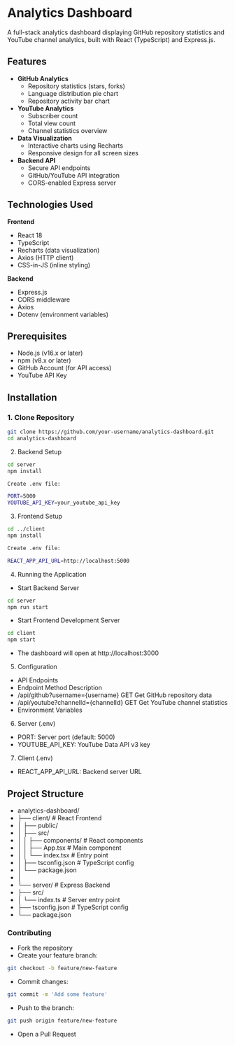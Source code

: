 # Analytics Dashboard

A full-stack analytics dashboard displaying GitHub repository statistics and YouTube channel analytics, built with React (TypeScript) and Express.js.

## Features

- **GitHub Analytics**
  - Repository statistics (stars, forks)
  - Language distribution pie chart
  - Repository activity bar chart
- **YouTube Analytics**
  - Subscriber count
  - Total view count
  - Channel statistics overview
- **Data Visualization**
  - Interactive charts using Recharts
  - Responsive design for all screen sizes
- **Backend API**
  - Secure API endpoints
  - GitHub/YouTube API integration
  - CORS-enabled Express server

## Technologies Used

**Frontend**

- React 18
- TypeScript
- Recharts (data visualization)
- Axios (HTTP client)
- CSS-in-JS (inline styling)

**Backend**

- Express.js
- CORS middleware
- Axios
- Dotenv (environment variables)

## Prerequisites

- Node.js (v16.x or later)
- npm (v8.x or later)
- GitHub Account (for API access)
- YouTube API Key

## Installation

### 1. Clone Repository

```bash
git clone https://github.com/your-username/analytics-dashboard.git
cd analytics-dashboard
```

2. Backend Setup

```bash
cd server
npm install

Create .env file:

PORT=5000
YOUTUBE_API_KEY=your_youtube_api_key
```

3. Frontend Setup

```bash
cd ../client
npm install

Create .env file:

REACT_APP_API_URL=http://localhost:5000
```

4. Running the Application
- Start Backend Server

```bash
cd server
npm run start
```
- Start Frontend Development Server

```bash
cd client
npm start
```
- The dashboard will open at http://localhost:3000

5. Configuration
- API Endpoints
- Endpoint Method Description
- /api/github?username={username} GET Get GitHub repository data
- /api/youtube?channelId={channelId} GET Get YouTube channel statistics
- Environment Variables

6. Server (.env)
- PORT: Server port (default: 5000)
- YOUTUBE_API_KEY: YouTube Data API v3 key

7. Client (.env)
- REACT_APP_API_URL: Backend server URL

## Project Structure

- analytics-dashboard/
- ├── client/ # React Frontend
- │ ├── public/
- │ ├── src/
- │ │ ├── components/ # React components
- │ │ ├── App.tsx # Main component
- │ │ └── index.tsx # Entry point
- │ ├── tsconfig.json # TypeScript config
- │ └── package.json
- │
- └── server/ # Express Backend
- ├── src/
- │ └── index.ts # Server entry point
- ├── tsconfig.json # TypeScript config
- └── package.json
  
### Contributing
- Fork the repository
- Create your feature branch:

```bash
git checkout -b feature/new-feature
```

- Commit changes:

```bash
git commit -m 'Add some feature'
```

- Push to the branch:

```bash
git push origin feature/new-feature
```

- Open a Pull Request


